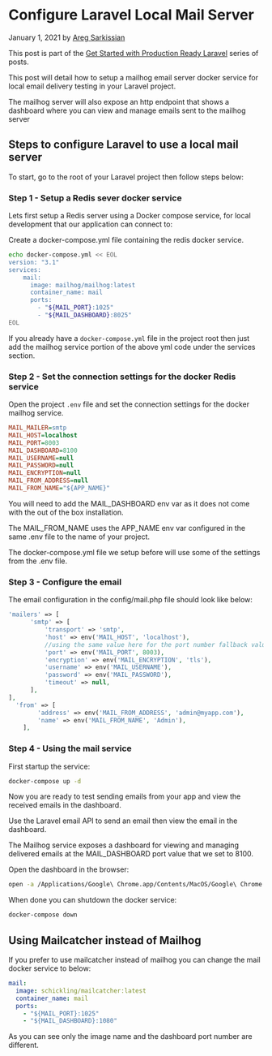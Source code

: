 # Configure Laravel Local Mail Server

January 1, 2021 by [Areg Sarkissian](https://aregsar.com/about)

This post is part of the [Get Started with Production Ready Laravel](https://aregsar.com/blog/2021/get-started-with-production-ready-laravel) series of posts.

This post will detail how to setup a mailhog email server docker service for local email delivery testing in your Laravel project.

The mailhog server will also expose an http endpoint that shows a dashboard where you can view and manage emails sent to the mailhog server

## Steps to configure Laravel to use a local mail server

To start, go to the root of your Laravel project then follow steps below:

### Step 1 - Setup a Redis sever docker service

Lets first setup a Redis server using a Docker compose service, for local development that our application can connect to:

Create a docker-compose.yml file containing the redis docker service.

```bash
echo docker-compose.yml << EOL
version: "3.1"
services:
    mail:
      image: mailhog/mailhog:latest
      container_name: mail
      ports:
        - "${MAIL_PORT}:1025"
        - "${MAIL_DASHBOARD}:8025"
EOL
```

If you already have a `docker-compose.yml` file in the project root then just add the mailhog service portion of the above yml code under the services section.

### Step 2 - Set the connection settings for the docker Redis service

Open the project `.env` file and set the connection settings for the docker mailhog service.

```ini
MAIL_MAILER=smtp
MAIL_HOST=localhost
MAIL_PORT=8003
MAIL_DASHBOARD=8100
MAIL_USERNAME=null
MAIL_PASSWORD=null
MAIL_ENCRYPTION=null
MAIL_FROM_ADDRESS=null
MAIL_FROM_NAME="${APP_NAME}"
```

You will need to add the MAIL_DASHBOARD env var as it does not come with the out of the box installation.

The MAIL_FROM_NAME uses the APP_NAME env var configured in the same .env file to the name of your project.

The docker-compose.yml file we setup before will use some of the settings from the .env file.

### Step 3 - Configure the email

The email configuration in the config/mail.php file should look like below:

```php
'mailers' => [
      'smtp' => [
          'transport' => 'smtp',
          'host' => env('MAIL_HOST', 'localhost'),
          //using the same value here for the port number fallback value as in the .env file
          'port' => env('MAIL_PORT', 8003),
          'encryption' => env('MAIL_ENCRYPTION', 'tls'),
          'username' => env('MAIL_USERNAME'),
          'password' => env('MAIL_PASSWORD'),
          'timeout' => null,
      ],
],
  'from' => [
        'address' => env('MAIL_FROM_ADDRESS', 'admin@myapp.com'),
        'name' => env('MAIL_FROM_NAME', 'Admin'),
    ],
```

### Step 4 - Using the mail service

First startup the service:

```bash
docker-compose up -d
```

Now you are ready to test sending emails from your app and view the received emails in the dashboard.

Use the Laravel email API to send an email then view the email in the dashboard.

The Mailhog service exposes a dashboard for viewing and managing delivered emails at the MAIL_DASHBOARD port value that we set to 8100.

Open the dashboard in the browser:

```bash
open -a /Applications/Google\ Chrome.app/Contents/MacOS/Google\ Chrome http://localhost:8025
```

When done you can shutdown the docker service:

```bash
docker-compose down
```

## Using Mailcatcher instead of Mailhog

If you prefer to use mailcatcher instead of mailhog you can change the mail docker service to below:

```yaml
mail:
  image: schickling/mailcatcher:latest
  container_name: mail
  ports:
    - "${MAIL_PORT}:1025"
    - "${MAIL_DASHBOARD}:1080"
```

As you can see only the image name and the dashboard port number are different.
